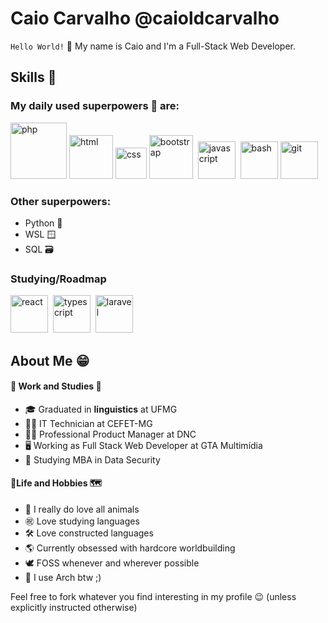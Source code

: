 # Caio Carvalho @caioldcarvalho

`Hello World!` 👋 My name is Caio and I'm a Full-Stack Web Developer.

## Skills 🚀

### My daily used superpowers 🦸 are:
<div>
<img src="https://upload.wikimedia.org/wikipedia/commons/2/27/PHP-logo.svg" alt="php" width="90"/>
<img src="https://upload.wikimedia.org/wikipedia/commons/6/61/HTML5_logo_and_wordmark.svg" alt="html" width="70"/>
<img src="https://upload.wikimedia.org/wikipedia/commons/d/d5/CSS3_logo_and_wordmark.svg" alt="css" width="50"/>
<img src="https://upload.wikimedia.org/wikipedia/commons/b/b2/Bootstrap_logo.svg" alt="bootstrap" width="70"/>&nbsp;
<img src="https://upload.wikimedia.org/wikipedia/commons/3/3b/Javascript_Logo.png" alt="javascript" width="60"/>&nbsp;
<img src="https://upload.wikimedia.org/wikipedia/commons/4/4b/Bash_Logo_Colored.svg" alt="bash" width="60"/>
<img src="https://upload.wikimedia.org/wikipedia/commons/3/3f/Git_icon.svg" alt="git" width="60"/>
</div>

### Other superpowers:
- Python 🐍
- WSL 🪟
- SQL 🗃️

### Studying/Roadmap
<div>
  <img src="https://upload.wikimedia.org/wikipedia/commons/a/a7/React-icon.svg" alt="react" width="60">&nbsp;
  <img src="https://upload.wikimedia.org/wikipedia/commons/4/4c/Typescript_logo_2020.svg" alt="typescript" width="60">&nbsp;
  <img src="https://upload.wikimedia.org/wikipedia/commons/9/9a/Laravel.svg" alt="laravel" width="60">&nbsp;
</div>

## About Me 😁

#### 💼 Work and Studies 📖
- 🎓 Graduated in **linguistics** at UFMG
- 🧑‍💻 IT Technician at CEFET-MG
- 🧑‍💼 Professional Product Manager at DNC
- 🖥️ Working as Full Stack Web Developer at GTA Multimídia
- 📒 Studying MBA in Data Security

#### 🌲Life and Hobbies 🗺️
- 🦙 I really do love all animals
- ㊗️ Love studying languages
- 🛠️ Love constructed languages
- 🌎 Currently obsessed with hardcore worldbuilding
- 🕊️ FOSS whenever and wherever possible
- 🔷 I use Arch btw ;)

Feel free to fork whatever you find interesting in my profile 😉 (unless explicitly instructed otherwise)
 
 
<!--
**caioldcarvalho/caioldcarvalho** is a ✨ _special_ ✨ repository because its `README.md` (this file) appears on your GitHub profile.

Here are some ideas to get you started:

- 🔭 I’m currently working on ...
- 🌱 I’m currently learning ...
- 👯 I’m looking to collaborate on ...
- 🤔 I’m looking for help with ...
- 💬 Ask me about ...
- 📫 How to reach me: ...
- 😄 Pronouns: ...
- ⚡ Fun fact: ...
-->
